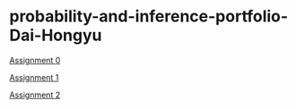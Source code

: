 # probability-and-inference-portfolio-Dai-Hongyu

[Assignment 0](/00-student-profile)

[Assignment 1](/01-roulette-simulation)

[Assignment 2](/02-monte-carlo-error)

